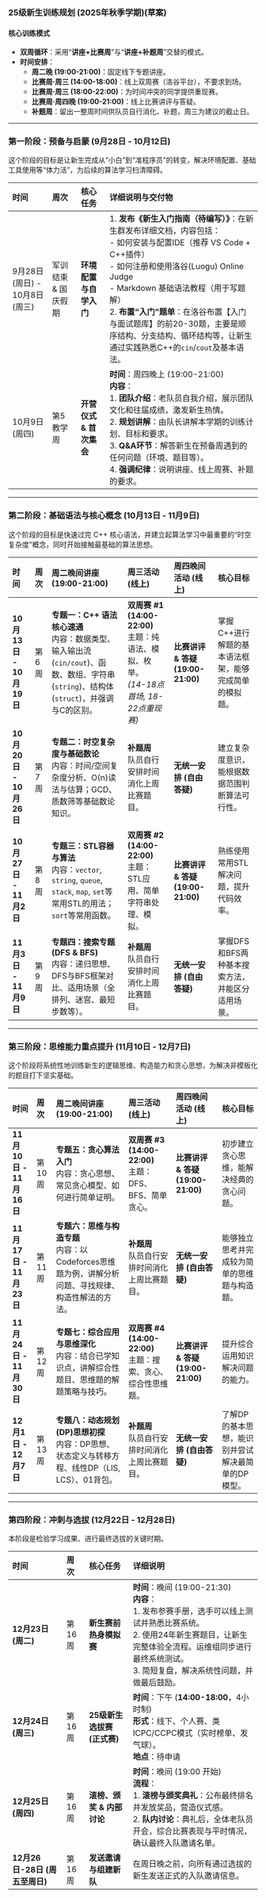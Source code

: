 ### **25级新生训练规划 (2025年秋季学期)(草案)**

#### **核心训练模式**
*   **双周循环**：采用“**讲座+比赛周**”与“**讲座+补题周**”交替的模式。
*   **时间安排**：
    *   **周二晚 (19:00-21:00)**：固定线下专题讲座。
    *   **比赛周·周三 (14:00-18:00)**：线上双周赛（洛谷平台），不要求到场。
    *   **比赛周·周三 (18:00-22:00)**：为时间冲突的同学提供重现赛。
    *   **比赛周·周四晚 (19:00-21:00)**：线上比赛讲评与答疑。
    *   **补题周**：留出一整周时间供队员自行消化、补题，周三为建议的截止日。

---

### **第一阶段：预备与启蒙 (9月28日 - 10月12日)**

这个阶段的目标是让新生完成从“小白”到“准程序员”的转变，解决环境配置、基础工具使用等“体力活”，为后续的算法学习扫清障碍。

| **时间** | **周次** | **核心任务** | **详细说明与交付物** |
| :--- | :--- | :--- | :--- |
| 9月28日(周日) - 10月8日(周三) | 军训结束 & 国庆假期 | **环境配置与自学入门** | 1.  **发布《新生入门指南（待编写）》**：在新生群发布详细文档，内容包括：<br>    -   如何安装与配置IDE（推荐 VS Code + C++插件）<br>    -   如何注册和使用洛谷(Luogu) Online Judge<br>    -   Markdown 基础语法教程（用于写题解）<br> 2.  **布置“入门”题单**：在洛谷布置【入门与面试题库】的前20-30题，主要是顺序结构、分支结构、循环结构等，让新生通过实践熟悉C++的`cin`/`cout`及基本语法。 |
| 10月9日(周四) | 第5教学周 | **开营仪式 & 首次集会** | **时间**：周四晚上 (19:00-21:00)<br>**内容**：<br>1.  **团队介绍**：老队员自我介绍，展示团队文化和往届成绩，激发新生热情。<br>2.  **规划讲解**：由队长讲解本学期的训练计划、目标和要求。<br>3.  **Q&A环节**：解答新生在预备周遇到的任何问题（环境、题目等）。<br>4.  **强调纪律**：说明讲座、线上周赛、补题的要求。 |

---

### **第二阶段：基础语法与核心概念 (10月13日 - 11月9日)**

这个阶段的目标是快速过完 C++ 核心语法，并建立起算法学习中最重要的“时空复杂度”概念，同时开始接触最基础的算法思想。

| **时间** | **周次** | **周二晚间讲座 (19:00-21:00)** | **周三活动 (线上)** | **周四晚间活动 (线上)** | **核心目标** |
| :--- | :--- | :--- | :--- | :--- | :--- |
| **10月13日 - 10月19日** | 第6周 | **专题一：C++ 语法核心速通**<br>内容：数据类型、输入输出流(`cin/cout`)、函数、数组、字符串(`string`)、结构体(`struct`)，并强调与C的区别。 | **双周赛 #1 (14:00-22:00)**<br>主题：纯语法、模拟、枚举。<br>*(14-18点首场, 18-22点重现赛)* | **比赛讲评 & 答疑 (19:00-21:00)** | 掌握C++进行解题的基本语法框架，能够完成简单的模拟题。 |
| **10月20日 - 10月26日** | 第7周 | **专题二：时空复杂度与基础数论**<br>内容：时间/空间复杂度分析、O(n)读法与估算；GCD、质数筛等基础数论知识。 | **补题周**<br>队员自行安排时间消化上周比赛题目。 | **无统一安排 (自由答疑)** | 建立复杂度意识，能根据数据范围判断算法可行性。 |
| **10月27日 - 11月2日** | 第8周 | **专题三：STL容器与算法**<br>内容：`vector`, `string`, `queue`, `stack`, `map`, `set`等常用STL的用法；`sort`等常用函数。 | **双周赛 #2 (14:00-22:00)**<br>主题：STL应用、简单字符串处理、模拟。 | **比赛讲评 & 答疑 (19:00-21:00)** | 熟练使用常用STL解决问题，提升代码效率。 |
| **11月3日 - 11月9日** | 第9周 | **专题四：搜索专题 (DFS & BFS)**<br>内容：递归思想、DFS与BFS框架对比、适用场景（全排列、迷宫、最短步数等）。 | **补题周**<br>队员自行安排时间消化上周比赛题目。 | **无统一安排 (自由答疑)** | 掌握DFS和BFS两种基本搜索方法，并能区分适用场景。 |

---

### **第三阶段：思维能力重点提升 (11月10日 - 12月7日)**

这个阶段将系统性地训练新生的逻辑思维、构造能力和贪心思想，为解决非模板化的题目打下坚实基础。

| **时间** | **周次** | **周二晚间讲座 (19:00-21:00)** | **周三活动 (线上)** | **周四晚间活动 (线上)** | **核心目标** |
| :--- | :--- | :--- | :--- | :--- | :--- |
| **11月10日 - 11月16日** | 第10周 | **专题五：贪心算法入门**<br>内容：贪心思想、常见贪心模型、如何进行简单证明。 | **双周赛 #3 (14:00-22:00)**<br>主题：DFS、BFS、简单贪心。 | **比赛讲评 & 答疑 (19:00-21:00)** | 初步建立贪心思维，能解决经典的贪心问题。 |
| **11月17日 - 11月23日** | 第11周 | **专题六：思维与构造专题**<br>内容：以Codeforces思维题为例，讲解分析问题、寻找规律、构造性解法的方法。 | **补题周**<br>队员自行安排时间消化上周比赛题目。 | **无统一安排 (自由答疑)** | 能够独立思考并完成较为简单的思维题与构造题。 |
| **11月24日 - 11月30日** | 第12周 | **专题七：综合应用与思维深化**<br>内容：结合已学知识点，讲解综合性题目、思维题的解题策略与技巧。 | **双周赛 #4 (14:00-22:00)**<br>主题：搜索、贪心、综合性思维题。 | **比赛讲评 & 答疑 (19:00-21:00)** | 提升综合运用知识解决问题的能力。 |
| **12月1日 - 12月7日** | 第13周 | **专题八：动态规划(DP)思想初探**<br>内容：DP思想、状态定义与转移方程、线性DP（LIS, LCS）、01背包。 | **补题周**<br>队员自行安排时间消化上周比赛题目。 | **无统一安排 (自由答疑)** | 了解DP的基本思想，能识别并尝试解决最简单的DP模型。 |

---

### **第四阶段：冲刺与选拔 (12月22日 - 12月28日)**

本阶段是检验学习成果、进行最终选拔的关键时期。

| **时间** | **周次** | **核心任务** | **详细说明** |
| :--- | :--- | :--- | :--- |
| **12月23日 (周二)** | 第16周 | **新生赛前热身模拟赛** | **时间**：晚间 (19:00-21:30)<br>**内容**：<br>1.  发布参赛手册，选手可以线上测试并熟悉比赛系统。<br>2.  使用24年新生赛题目，让新生完整体验全流程。运维组同步进行最终系统测试。<br>3.  简短复盘，解决系统性问题，并做最后鼓励。 |
| **12月24日 (周三)** | 第16周 | **25级新生选拔赛 (正式赛)** | **时间**：下午 (**14:00-18:00**，4小时制)<br>**形式**：线下、个人赛、类ICPC/CCPC模式（实时榜单、发气球）。<br>**地点**：待申请 |
| **12月25日 (周四)** | 第16周 | **滚榜、颁奖 & 内部讨论** | **时间**：晚间 (19:00 开始)<br>**流程**：<br>1.  **滚榜与颁奖典礼**：公布最终排名并发放奖品，营造仪式感。<br>2.  **队内讨论**：典礼后，全体老队员开会，综合比赛表现与平时情况，确认最终入队邀请名单。 |
| **12月26日-28日 (周五至周日)** | 第16周 | **发送邀请与组建新队** | 在周日晚之前，向所有通过选拔的新生发送正式的入队邀请信息。 |